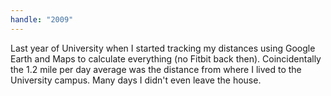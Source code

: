 ```yaml
---
handle: "2009"
---
```


Last year of University when I started tracking my distances using Google Earth and Maps to calculate everything (no Fitbit back then). Coincidentally the 1.2 mile per day average was the distance from where I lived to the University campus. Many days I didn't even leave the house.
